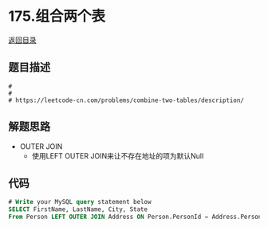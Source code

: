 # 175.组合两个表
[返回目录](../README.md)
  
## 题目描述
```
#
#
# https://leetcode-cn.com/problems/combine-two-tables/description/
```  
  
## 解题思路 
- OUTER JOIN
  - 使用LEFT OUTER JOIN来让不存在地址的项为默认Null
  
## 代码
``` sql
# Write your MySQL query statement below
SELECT FirstName, LastName, City, State
From Person LEFT OUTER JOIN Address ON Person.PersonId = Address.PersonId
```
